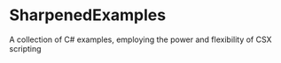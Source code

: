 # SharpenedExamples
A collection of C# examples, employing the power and flexibility of CSX scripting
